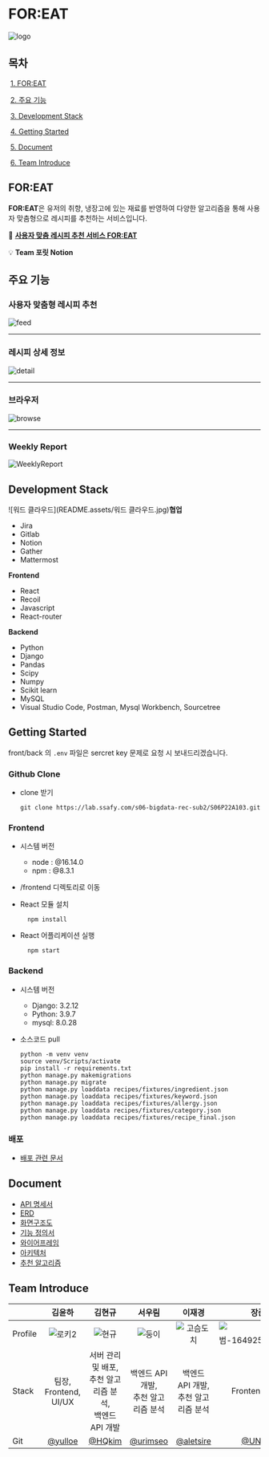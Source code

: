 # FOR:EAT

![logo](README.assets/logo.png)

## 목차

​	[1. FOR:EAT](#for:eat)

​	[2. 주요 기능](#주요-기능)

​	[3. Development Stack](#development-stack)

​	[4. Getting Started](#getting-started)

​	[5. Document](#document)

​	[6. Team Introduce](#team-introduce)



## FOR:EAT

**FOR:EAT**은 유저의 취향, 냉장고에 있는 재료를 반영하여 다양한 알고리즘을 통해 사용자 맞춤형으로 레시피를 추천하는 서비스입니다. 

🍴 [**사용자 맞춤 레시피 추천 서비스 FOR:EAT**](https://j6a103.p.ssafy.io/)

💡 **Team 포릿 Notion**



## 주요 기능

### 사용자 맞춤형 레시피 추천

![feed](README.assets/feed.PNG)



<hr/>

### 레시피 상세 정보

![detail](README.assets/detail.PNG)

<hr/>

### 브라우저

![browse](README.assets/browse.PNG)

<hr/>

### Weekly Report

![WeeklyReport](README.assets/WeeklyReport.png)





## Development Stack

![워드 클라우드](README.assets/워드 클라우드.jpg)**협업**
- Jira
- Gitlab
- Notion
- Gather
- Mattermost

**Frontend**

- React
- Recoil
- Javascript
- React-router

**Backend**

- Python
- Django
- Pandas
- Scipy
- Numpy
- Scikit learn
- MySQL
- Visual Studio Code, Postman, Mysql Workbench, Sourcetree





## Getting Started

front/back 의 `.env` 파일은 sercret key 문제로 요청 시 보내드리겠습니다.

### Github Clone

- clone 받기

  ```
  git clone https://lab.ssafy.com/s06-bigdata-rec-sub2/S06P22A103.git
  ```

### Frontend

- 시스템 버전
    - node : @16.14.0
    - npm : @8.3.1
- /frontend 디렉토리로 이동
- React 모듈 설치
  
    ```
      npm install
    ```
    
- React 어플리케이션 실행
  
    ```
      npm start
    ```
    

### Backend

- 시스템 버전
    - Django: 3.2.12
    - Python: 3.9.7
    - mysql: 8.0.28
- 소스코드 pull
  
    ```
    python -m venv venv
    source venv/Scripts/activate
    pip install -r requirements.txt
    python manage.py makemigrations
    python manage.py migrate
    python manage.py loaddata recipes/fixtures/ingredient.json
    python manage.py loaddata recipes/fixtures/keyword.json
    python manage.py loaddata recipes/fixtures/allergy.json
    python manage.py loaddata recipes/fixtures/category.json
    python manage.py loaddata recipes/fixtures/recipe_final.json
    ```
    

### 배포

- <a href="https://lab.ssafy.com/s06-bigdata-rec-sub2/S06P22A103/-/blob/develop/exec/%ED%8F%AC%ED%8C%85%20%EB%A7%A4%EB%89%B4%EC%96%BC.md">배포 관련 문서</a>



## Document

- <a href="https://lab.ssafy.com/s06-bigdata-rec-sub2/S06P22A103/-/blob/develop/docs/API_%EB%AA%85%EC%84%B8%EC%84%9C.pdf">API 명세서</a>
- <a href="https://lab.ssafy.com/s06-bigdata-rec-sub2/S06P22A103/-/blob/develop/docs/ERD.PNG">ERD</a>
- <a href="https://lab.ssafy.com/s06-bigdata-rec-sub2/S06P22A103/-/blob/develop/docs/%ED%99%94%EB%A9%B4%EA%B5%AC%EC%A1%B0%EB%8F%84.pdf">화면구조도</a>
- <a href="https://lab.ssafy.com/s06-bigdata-rec-sub2/S06P22A103/-/blob/develop/docs/%EA%B8%B0%EB%8A%A5%EC%A0%95%EC%9D%98%EC%84%9C.pdf">기능 정의서</a>
- <a href="https://lab.ssafy.com/s06-bigdata-rec-sub2/S06P22A103/-/blob/develop/docs/%EC%99%80%EC%9D%B4%EC%96%B4%ED%94%84%EB%A0%88%EC%9E%84.PNG">와이어프레임</a>
- <a href="https://lab.ssafy.com/s06-bigdata-rec-sub2/S06P22A103/-/blob/develop/docs/%EC%95%84%ED%82%A4%ED%85%8D%EC%B2%98.png">아키텍처</a>
- <a href="https://lab.ssafy.com/s06-bigdata-rec-sub2/S06P22A103/-/blob/develop/docs/%EC%95%8C%EA%B3%A0%EB%A6%AC%EC%A6%98.md">추천 알고리즘</a>



## Team Introduce

|         |                김윤하                |                            김현규                            |                 서우림                  |                  이재경                  |                     장준범                     |                  한슬기                  |
| ------- | :----------------------------------: | :----------------------------------------------------------: | :-------------------------------------: | :--------------------------------------: | :--------------------------------------------: | :--------------------------------------: |
| Profile |  ![로키2](README.assets/로키2.png)   |               ![현규](README.assets/현규.png)                |     ![둥이](README.assets/둥이.png)     | ![고슴도치](README.assets/고슴도치.png)  | ![준범-16492589299933](README.assets/준범.png) |     ![초코](README.assets/초코.jpg)      |
| Stack   |      팀장, Frontend,<br> UI/UX       | 서버 관리 및 배포, <br>추천 알고리즘 분석,<br>백엔드 API 개발 | 백엔드 API 개발, <br>추천 알고리즘 분석 | 백엔드 API 개발, <br>추천 알고리즘 분석  |                Frontend, UI/UX                 |             Frontend, UI/UX              |
| Git     | [@yulloe](https://github.com/yulloe) |              [@HQkim](https://github.com/HQkim)              | [@urimseo](https://github.com/urimseo)  | [@aletsire](https://github.com/aletsire) |    [@UNILION](https://github.com/UNILION/)     | [@1seul357](https://github.com/1seul357) |

